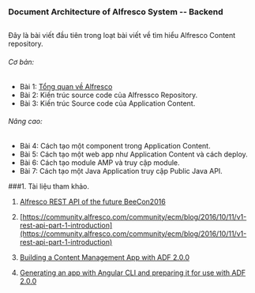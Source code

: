 ### Document Architecture of Alfresco System -- Backend
##
Đây là bài viết đầu tiên trong loạt bài viết về tìm hiểu Alfresco Content repository.

###### Cơ bản:
- Bài 1: [Tổng quan về Alfresco](http://acc.com/thomnv/alfresco/exp-1/)
- Bài 2: Kiến trúc source code của Alfressco Repository.
- Bài 3: Kiến trúc Source code của Application Content.
###### Nâng cao:
- Bài 4: Cách tạo một component trong Application Content.
- Bài 5: Cách tạo một web app như Application Content và cách deploy.
- Bài 6: Cách tạo module AMP và truy cập module.
- Bài 7: Cách tạo một Java Application truy cập Public Java API.


###1. Tài liệu tham khảo.

1. [Alfresco REST API of the future BeeCon2016](http://beecon.buzz/2016/assets/data/files/20160401001/Alfresco_REST_API_of_the_future_BeeCon2016.pdf)

2. [https://community.alfresco.com/community/ecm/blog/2016/10/11/v1-rest-api-part-1-introduction](https://community.alfresco.com/community/ecm/blog/2016/10/11/v1-rest-api-part-1-introduction)

3. [Building a Content Management App with ADF 2.0.0](https://app-community.alfresco.com/community/application-development-framework/blog/2017/12/15/building-a-content-management-app-with-adf-200)

4. [Generating an app with Angular CLI and preparing it for use with ADF 2.0.0](https://community.alfresco.com/community/application-development-framework/blog/2017/12/15/generating-an-app-with-angular-cli-and-preparing-it-for-use-with-adf-200)

